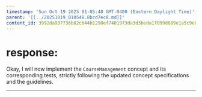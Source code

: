 ```yaml
---
timestamp: 'Sun Oct 19 2025 01:05:48 GMT-0400 (Eastern Daylight Time)'
parent: '[[../20251019_010548.8bcd7ec8.md]]'
content_id: 3992da937736b82c644b1298ef7401973da3d3beda1f099d689e1a5c9e848a56
---
```


# response:

Okay, I will now implement the `CourseManagement` concept and its corresponding tests, strictly following the updated concept specifications and the guidelines.

***
